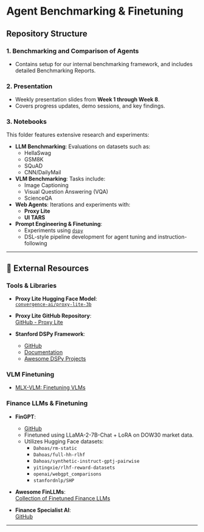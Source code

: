 # Agent Benchmarking & Finetuning

## Repository Structure

### 1. **Benchmarking and Comparison of Agents**
- Contains setup for our internal benchmarking framework, and includes detailed Benchmarking Reports.

### 2. **Presentation**
- Weekly presentation slides from **Week 1 through Week 8**.
- Covers progress updates, demo sessions, and key findings.

### 3. **Notebooks**
This folder features extensive research and experiments:
- **LLM Benchmarking**: Evaluations on datasets such as:
  - HellaSwag
  - GSM8K
  - SQuAD
  - CNN/DailyMail
- **VLM Benchmarking**: Tasks include:
  - Image Captioning
  - Visual Question Answering (VQA)
  - ScienceQA
- **Web Agents**: Iterations and experiments with:
  - **Proxy Lite**
  - **UI TARS**
- **Prompt Engineering & Finetuning**:
  - Experiments using [`dspy`](https://github.com/stanfordnlp/dspy)
  - DSL-style pipeline development for agent tuning and instruction-following

---

## 🔗 External Resources

### Tools & Libraries
- **Proxy Lite Hugging Face Model**:  
  [`convergence-ai/proxy-lite-3b`](https://huggingface.co/convergence-ai/proxy-lite-3b)

- **Proxy Lite GitHub Repository**:  
  [GitHub - Proxy Lite](https://github.com/convergence-ai/proxy-lite/tree/main)

- **Stanford DSPy Framework**:  
  - [GitHub](https://github.com/stanfordnlp/dspy)  
  - [Documentation](https://dspy.ai/)  
  - [Awesome DSPy Projects](https://github.com/ganarajpr/awesome-dspy)

### VLM Finetuning
- [MLX-VLM: Finetuning VLMs](https://github.com/Blaizzy/mlx-vlm/tree/main)

### Finance LLMs & Finetuning

- **FinGPT**:
  - [GitHub](https://github.com/AI4Finance-Foundation/FinGPT)
  - Finetuned using LLaMA-2-7B-Chat + LoRA on DOW30 market data.
  - Utilizes Hugging Face datasets:
    - `Dahoas/rm-static`
    - `Dahoas/full-hh-rlhf`
    - `Dahoas/synthetic-instruct-gptj-pairwise`
    - `yitingxie/rlhf-reward-datasets`
    - `openai/webgpt_comparisons`
    - `stanfordnlp/SHP`

- **Awesome FinLLMs**:  
  [Collection of Finetuned Finance LLMs](https://github.com/IDEA-FinAI/Awesome-FinLLMs)

- **Finance Specialist AI**:  
  [GitHub](https://github.com/MarinaComotti/Finance_Specialist_AI)

---
